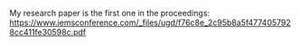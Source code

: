 My research paper is the first one in the proceedings: https://www.iemsconference.com/_files/ugd/f76c8e_2c95b8a5f4774057928cc411fe30598c.pdf
